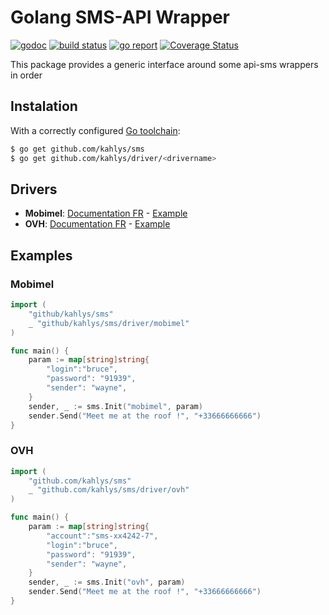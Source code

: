 # Golang SMS-API Wrapper

[![godoc](https://godoc.org/github.com/kahlys/sms?status.svg)](https://godoc.org/github.com/kahlys/sms)
[![build status](https://api.travis-ci.org/kahlys/sms.svg?branch=master)](https://travis-ci.org/kahlys/sms)
[![go report](https://goreportcard.com/badge/github.com/kahlys/sms)](https://goreportcard.com/report/github.com/kahlys/sms)
[![Coverage Status](https://coveralls.io/repos/github/kahlys/sms/badge.svg?branch=master)](https://coveralls.io/github/kahlys/sms?branch=master)

This package provides a generic interface around some api-sms wrappers in order

## Instalation

With a correctly configured [Go toolchain](https://golang.org/doc/install):

```sh
$ go get github.com/kahlys/sms
$ go get github.com/kahlys/driver/<drivername>
```

## Drivers

- **Mobimel**: [Documentation FR](http://www.mobimel.com/envoi-automatise-par-requetes-http) - [Example](#mobimel)
- **OVH**: [Documentation FR](https://docs.ovh.com/fr/sms/envoyer_des_sms_depuis_une_url_-_http2sms/) - [Example](#ovh)

## Examples

### Mobimel

```go
import (
    "github/kahlys/sms"
    _ "github/kahlys/sms/driver/mobimel"
)

func main() {
    param := map[string]string{
        "login":"bruce", 
        "password": "91939", 
        "sender": "wayne",
    }
    sender, _ := sms.Init("mobimel", param)
    sender.Send("Meet me at the roof !", "+33666666666")
}
```

### OVH

```go
import (
    "github.com/kahlys/sms"
    _ "github.com/kahlys/sms/driver/ovh"
)

func main() {
    param := map[string]string{
        "account":"sms-xx4242-7",
        "login":"bruce", 
        "password": "91939", 
        "sender": "wayne",
    }
    sender, _ := sms.Init("ovh", param)
    sender.Send("Meet me at the roof !", "+33666666666")
}
```
